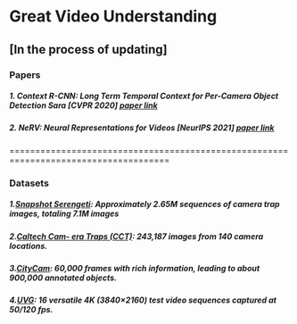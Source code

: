 # Great Video Understanding
## [In the process of updating]

### Papers
##### 1. Context R-CNN: Long Term Temporal Context for Per-Camera Object Detection Sara [CVPR 2020] [paper link](https://arxiv.org/abs/1912.03538)
##### 2. NeRV: Neural Representations for Videos [NeurIPS 2021] [paper link](https://arxiv.org/abs/2110.13903)

=====================================================================================
### Datasets
##### 1.[Snapshot Serengeti](https://lila.science/datasets/snapshot-serengeti/): Approximately 2.65M sequences of camera trap images, totaling 7.1M images
##### 2.[Caltech Cam- era Traps (CCT)](https://beerys.github.io/CaltechCameraTraps/): 243,187 images from 140 camera locations.
##### 3.[CityCam](https://www.citycam-cmu.com/dataset): 60,000 frames with rich information, leading to about 900,000 annotated objects.
##### 4.[UVG](http://ultravideo.fi/#testsequences):  16 versatile 4K (3840×2160) test video sequences captured at 50/120 fps.
